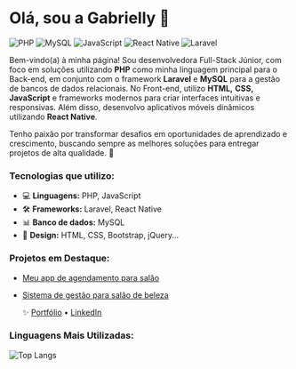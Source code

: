 # Olá, sou a Gabrielly 👋
![PHP](https://img.shields.io/badge/PHP-777BB4?style=for-the-badge&logo=php&logoColor=white)
![MySQL](https://img.shields.io/badge/MySQL-4479A1?style=for-the-badge&logo=mysql&logoColor=white)
![JavaScript](https://img.shields.io/badge/JavaScript-F7DF1E?style=for-the-badge&logo=javascript&logoColor=black)
![React Native](https://img.shields.io/badge/React_Native-20232A?style=for-the-badge&logo=react&logoColor=61DAFB)
![Laravel](https://img.shields.io/badge/Laravel-FF2D20?style=for-the-badge&logo=laravel&logoColor=white)

Bem-vindo(a) à minha página!
Sou desenvolvedora Full-Stack Júnior, com foco em soluções utilizando **PHP** como minha linguagem principal para o Back-end, em conjunto com o framework **Laravel** e **MySQL** para a gestão de bancos de dados relacionais. No Front-end, utilizo **HTML,** **CSS,** **JavaScript** e frameworks modernos para criar interfaces intuitivas e responsivas. Além disso, desenvolvo aplicativos móveis dinâmicos utilizando **React Native**.

Tenho paixão por transformar desafios em oportunidades de aprendizado e crescimento, buscando sempre as melhores soluções para entregar projetos de alta qualidade. 🚀

### Tecnologias que utilizo:
- 💻 **Linguagens:** PHP, JavaScript
- 🛠 **Frameworks:** Laravel, React Native
- 📊 **Banco de dados:** MySQL
- 🎨 **Design:** HTML, CSS, Bootstrap, jQuery...

### Projetos em Destaque:
- [Meu app de agendamento para salão](link_do_projeto)
- [Sistema de gestão para salão de beleza](link_do_projeto)

  ✨ [Portfólio](link_portfolio) • [LinkedIn](https://www.linkedin.com/in/gabriellynr)


### Linguagens Mais Utilizadas:
![Top Langs](https://github-readme-stats.vercel.app/api/top-langs/?username=eugabriellyr&layout=compact&theme=radical)



